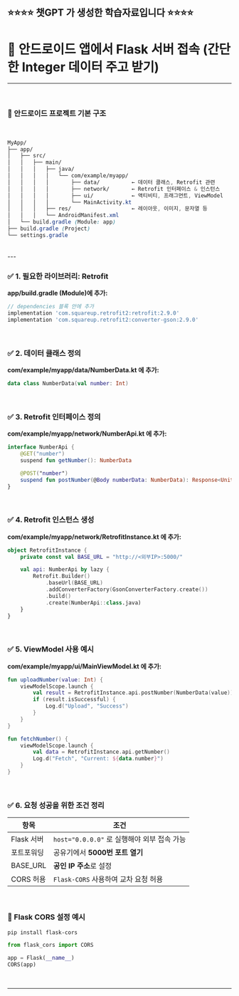 ## ⭐⭐⭐⭐ 챗GPT 가 생성한 학습자료입니다 ⭐⭐⭐⭐


# 📱 안드로이드 앱에서 Flask 서버 접속 (간단한 Integer 데이터 주고 받기)


---

<br>

### 📁 안드로이드 프로젝트 기본 구조

<br>

```css
MyApp/
├── app/
│   ├── src/
│   │   ├── main/
│   │   │   ├── java/
│   │   │   │   └── com/example/myapp/
│   │   │   │       ├── data/          ← 데이터 클래스, Retrofit 관련
│   │   │   │       ├── network/       ← Retrofit 인터페이스 & 인스턴스
│   │   │   │       ├── ui/            ← 액티비티, 프래그먼트, ViewModel
│   │   │   │       └── MainActivity.kt
│   │   │   ├── res/                   ← 레이아웃, 이미지, 문자열 등
│   │   │   └── AndroidManifest.xml
│   └── build.gradle (Module: app)
├── build.gradle (Project)
└── settings.gradle
```


<br>
---

<br>


### ✅ 1. 필요한 라이브러리: Retrofit

**app/build.gradle (Module)에 추가:**

```gradle
// dependencies 블록 안에 추가
implementation 'com.squareup.retrofit2:retrofit:2.9.0'
implementation 'com.squareup.retrofit2:converter-gson:2.9.0'
```

<br>

### ✅ 2. 데이터 클래스 정의

**com/example/myapp/data/NumberData.kt 에 추가:**

```kotlin
data class NumberData(val number: Int)
```

<br>


### ✅ 3. Retrofit 인터페이스 정의

**com/example/myapp/network/NumberApi.kt 에 추가:**

```kotlin
interface NumberApi {
    @GET("number")
    suspend fun getNumber(): NumberData

    @POST("number")
    suspend fun postNumber(@Body numberData: NumberData): Response<Unit>
}
```


<br>



### ✅ 4. Retrofit 인스턴스 생성

**com/example/myapp/network/RetrofitInstance.kt 에 추가:**

```kotlin
object RetrofitInstance {
    private const val BASE_URL = "http://<외부IP>:5000/"

    val api: NumberApi by lazy {
        Retrofit.Builder()
            .baseUrl(BASE_URL)
            .addConverterFactory(GsonConverterFactory.create())
            .build()
            .create(NumberApi::class.java)
    }
}
```



<br>



### ✅ 5. ViewModel 사용 예시

**com/example/myapp/ui/MainViewModel.kt 에 추가:**



```kotlin
fun uploadNumber(value: Int) {
    viewModelScope.launch {
        val result = RetrofitInstance.api.postNumber(NumberData(value))
        if (result.isSuccessful) {
            Log.d("Upload", "Success")
        }
    }
}

fun fetchNumber() {
    viewModelScope.launch {
        val data = RetrofitInstance.api.getNumber()
        Log.d("Fetch", "Current: ${data.number}")
    }
}
```


<br>



### ✅ 6. 요청 성공을 위한 조건 정리

| 항목 | 조건 |
|------|------|
| Flask 서버 | `host="0.0.0.0"` 로 실행해야 외부 접속 가능 |
| 포트포워딩 | 공유기에서 **5000번 포트 열기** |
| BASE_URL | **공인 IP 주소**로 설정 |
| CORS 허용 | `Flask-CORS` 사용하여 교차 요청 허용 |


<br>



### 🎁 Flask CORS 설정 예시

```bash
pip install flask-cors
```

```python
from flask_cors import CORS

app = Flask(__name__)
CORS(app)
```

<br>


---
